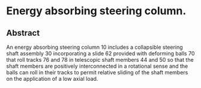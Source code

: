 # Energy absorbing steering column.

## Abstract
An energy absorbing steering column 10 includes a collapsible steering shaft assembly 30 incorporating a slide 62 provided with deforming balls 70 that roll tracks 76 and 78 in telescopic shaft members 44 and 50 so that the shaft members are positively interconnected in a rotational sense and the balls can roll in their tracks to permit relative sliding of the shaft members on the application of a low axial load.